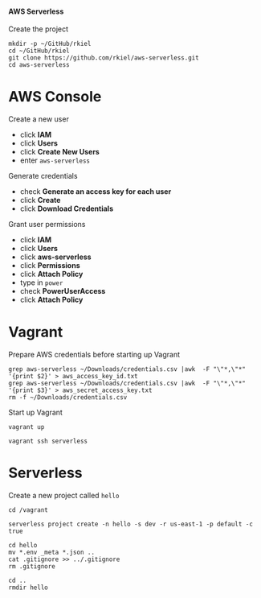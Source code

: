 #### AWS Serverless

Create the project

    mkdir -p ~/GitHub/rkiel
    cd ~/GitHub/rkiel
    git clone https://github.com/rkiel/aws-serverless.git
    cd aws-serverless

# AWS Console

Create a new user

* click **IAM**
* click **Users**
* click **Create New Users**
* enter `aws-serverless`

Generate credentials

* check **Generate an access key for each user**
* click **Create**
* click **Download Credentials**

Grant user permissions

* click **IAM**
* click **Users**
* click **aws-serverless**
* click **Permissions**
* click **Attach Policy**
* type in `power`
* check **PowerUserAccess**
* click **Attach Policy**

# Vagrant

Prepare AWS credentials before starting up Vagrant

```unix
grep aws-serverless ~/Downloads/credentials.csv |awk  -F "\"*,\"*" '{print $2}' > aws_access_key_id.txt
grep aws-serverless ~/Downloads/credentials.csv |awk  -F "\"*,\"*" '{print $3}' > aws_secret_access_key.txt
rm -f ~/Downloads/credentials.csv
```

Start up Vagrant

```unix
vagrant up

vagrant ssh serverless
```
# Serverless

Create a new project called `hello`

```unix
cd /vagrant

serverless project create -n hello -s dev -r us-east-1 -p default -c true

cd hello
mv *.env _meta *.json ..
cat .gitignore >> ../.gitignore
rm .gitignore

cd ..
rmdir hello
```
